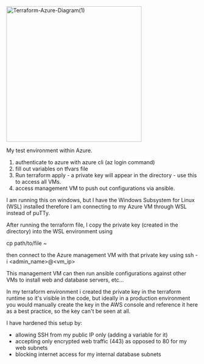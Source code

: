 <img width="355" alt="Terraform-Azure-Diagram(1)" src="https://user-images.githubusercontent.com/17272827/154813262-15335026-7c96-4a93-8613-cd7bb1e9e896.png">

My test environment within Azure.
1. authenticate to azure with azure cli (az login command)
2. fill out variables on tfvars file
3. Run terraform apply - a private key will appear in the directory - use this to access all VMs.
4. access management VM to push out configurations via ansible.

I am running this on  windows, but I have the Windows Subsystem for Linux (WSL) installed therefore I am connecting to my Azure VM through WSL instead of puTTy.

After running the terraform file, I copy the private key (created in the directory) into the WSL environment using

cp path/to/file ~

then connect to the Azure management VM with that private key using ssh -i <admin_name>@<vm_ip>

This management VM can then run ansible configurations against other VMs to install web and database servers, etc...

In my terraform environment i created the private key in the terraform runtime so it's visible in the code, but ideally in a production environment you would manually create the key in the AWS console and reference it here as a best practice, so the key can't be seen at all.

I have hardened this setup by:
* allowing SSH from my public IP only (adding a variable for it)
* accepting only encrypted web traffic (443) as opposed to 80 for my web subnets
* blocking internet access for my internal database subnets
